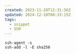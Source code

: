 ```yaml
---
created: 2023-11-20T12:31:56Z
updated: 2024-12-10T08:33:15Z
tags:
  - snippet
  - SSH
---
```

```shell
ssh-agent -s
ssh-add -l -E sha256
```